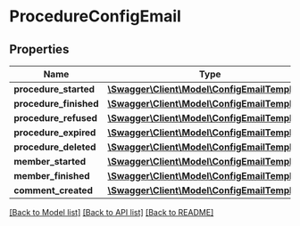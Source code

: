 # ProcedureConfigEmail

## Properties
Name | Type | Description | Notes
------------ | ------------- | ------------- | -------------
**procedure_started** | [**\Swagger\Client\Model\ConfigEmailTemplate[]**](ConfigEmailTemplate.md) |  | [optional] 
**procedure_finished** | [**\Swagger\Client\Model\ConfigEmailTemplate[]**](ConfigEmailTemplate.md) |  | [optional] 
**procedure_refused** | [**\Swagger\Client\Model\ConfigEmailTemplate[]**](ConfigEmailTemplate.md) |  | [optional] 
**procedure_expired** | [**\Swagger\Client\Model\ConfigEmailTemplate[]**](ConfigEmailTemplate.md) |  | [optional] 
**procedure_deleted** | [**\Swagger\Client\Model\ConfigEmailTemplate[]**](ConfigEmailTemplate.md) |  | [optional] 
**member_started** | [**\Swagger\Client\Model\ConfigEmailTemplate[]**](ConfigEmailTemplate.md) |  | [optional] 
**member_finished** | [**\Swagger\Client\Model\ConfigEmailTemplate[]**](ConfigEmailTemplate.md) |  | [optional] 
**comment_created** | [**\Swagger\Client\Model\ConfigEmailTemplate[]**](ConfigEmailTemplate.md) |  | [optional] 

[[Back to Model list]](../README.md#documentation-for-models) [[Back to API list]](../README.md#documentation-for-api-endpoints) [[Back to README]](../README.md)

